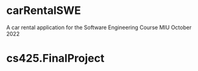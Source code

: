 # carRentalSWE
A car rental application for the Software Engineering Course MIU October 2022
# cs425.FinalProject
